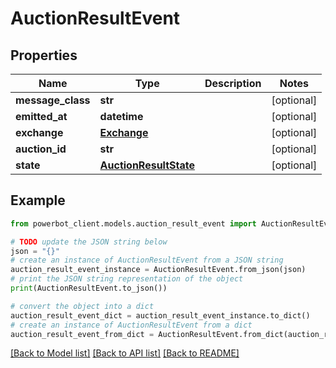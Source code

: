# AuctionResultEvent


## Properties

Name | Type | Description | Notes
------------ | ------------- | ------------- | -------------
**message_class** | **str** |  | [optional] 
**emitted_at** | **datetime** |  | [optional] 
**exchange** | [**Exchange**](Exchange.md) |  | [optional] 
**auction_id** | **str** |  | [optional] 
**state** | [**AuctionResultState**](AuctionResultState.md) |  | [optional] 

## Example

```python
from powerbot_client.models.auction_result_event import AuctionResultEvent

# TODO update the JSON string below
json = "{}"
# create an instance of AuctionResultEvent from a JSON string
auction_result_event_instance = AuctionResultEvent.from_json(json)
# print the JSON string representation of the object
print(AuctionResultEvent.to_json())

# convert the object into a dict
auction_result_event_dict = auction_result_event_instance.to_dict()
# create an instance of AuctionResultEvent from a dict
auction_result_event_from_dict = AuctionResultEvent.from_dict(auction_result_event_dict)
```
[[Back to Model list]](../README.md#documentation-for-models) [[Back to API list]](../README.md#documentation-for-api-endpoints) [[Back to README]](../README.md)



